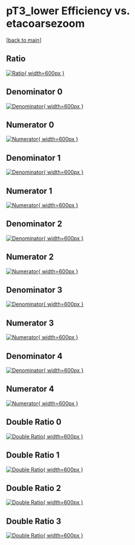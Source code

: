 # pT3_lower Efficiency vs. etacoarsezoom

[[back to main](./)]



## Ratio

[![Ratio](../mtv/var/pT3_lower_loweta_11_-1_eff_etacoarsezoom.png){ width=600px }](../mtv/var/pT3_lower_loweta_11_-1_eff_etacoarsezoom.pdf)

## Denominator 0

[![Denominator](../mtv/den/pT3_lower_loweta_11_-1_eff_etacoarsezoom_den0.png){ width=600px }](../mtv/den/pT3_lower_loweta_11_-1_eff_etacoarsezoom_den0.pdf)

## Numerator 0

[![Numerator](../mtv/num/pT3_lower_loweta_11_-1_eff_etacoarsezoom_num0.png){ width=600px }](../mtv/num/pT3_lower_loweta_11_-1_eff_etacoarsezoom_num0.pdf)

## Denominator 1

[![Denominator](../mtv/den/pT3_lower_loweta_11_-1_eff_etacoarsezoom_den1.png){ width=600px }](../mtv/den/pT3_lower_loweta_11_-1_eff_etacoarsezoom_den1.pdf)

## Numerator 1

[![Numerator](../mtv/num/pT3_lower_loweta_11_-1_eff_etacoarsezoom_num1.png){ width=600px }](../mtv/num/pT3_lower_loweta_11_-1_eff_etacoarsezoom_num1.pdf)

## Denominator 2

[![Denominator](../mtv/den/pT3_lower_loweta_11_-1_eff_etacoarsezoom_den2.png){ width=600px }](../mtv/den/pT3_lower_loweta_11_-1_eff_etacoarsezoom_den2.pdf)

## Numerator 2

[![Numerator](../mtv/num/pT3_lower_loweta_11_-1_eff_etacoarsezoom_num2.png){ width=600px }](../mtv/num/pT3_lower_loweta_11_-1_eff_etacoarsezoom_num2.pdf)

## Denominator 3

[![Denominator](../mtv/den/pT3_lower_loweta_11_-1_eff_etacoarsezoom_den3.png){ width=600px }](../mtv/den/pT3_lower_loweta_11_-1_eff_etacoarsezoom_den3.pdf)

## Numerator 3

[![Numerator](../mtv/num/pT3_lower_loweta_11_-1_eff_etacoarsezoom_num3.png){ width=600px }](../mtv/num/pT3_lower_loweta_11_-1_eff_etacoarsezoom_num3.pdf)

## Denominator 4

[![Denominator](../mtv/den/pT3_lower_loweta_11_-1_eff_etacoarsezoom_den4.png){ width=600px }](../mtv/den/pT3_lower_loweta_11_-1_eff_etacoarsezoom_den4.pdf)

## Numerator 4

[![Numerator](../mtv/num/pT3_lower_loweta_11_-1_eff_etacoarsezoom_num4.png){ width=600px }](../mtv/num/pT3_lower_loweta_11_-1_eff_etacoarsezoom_num4.pdf)

## Double Ratio 0

[![Double Ratio](../mtv/ratio/pT3_lower_loweta_11_-1_eff_etacoarsezoom_ratio0.png){ width=600px }](../mtv/ratio/pT3_lower_loweta_11_-1_eff_etacoarsezoom_ratio0.pdf)

## Double Ratio 1

[![Double Ratio](../mtv/ratio/pT3_lower_loweta_11_-1_eff_etacoarsezoom_ratio1.png){ width=600px }](../mtv/ratio/pT3_lower_loweta_11_-1_eff_etacoarsezoom_ratio1.pdf)

## Double Ratio 2

[![Double Ratio](../mtv/ratio/pT3_lower_loweta_11_-1_eff_etacoarsezoom_ratio2.png){ width=600px }](../mtv/ratio/pT3_lower_loweta_11_-1_eff_etacoarsezoom_ratio2.pdf)

## Double Ratio 3

[![Double Ratio](../mtv/ratio/pT3_lower_loweta_11_-1_eff_etacoarsezoom_ratio3.png){ width=600px }](../mtv/ratio/pT3_lower_loweta_11_-1_eff_etacoarsezoom_ratio3.pdf)

